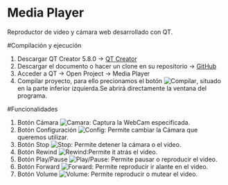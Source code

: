 # Media Player

Reproductor de video y cámara web desarrollado con QT.

#Compilación y ejecución

1. Descargar QT Creator 5.8.0 -> [QT Creator](https://www.qt.io/download/)
2. Descargar el documento o hacer un clone en su repositorio -> [GitHub](https://github.com/alu0100884012/soa-media-player)
3. Acceder a QT -> Open Project -> Media Player
4. Compilar proyecto, para ello precionamos el botón ![Compilar](./Iconos/play.png), situado en la parte inferior izquierda.Se abrirá directamente la ventana del programa.


#Funcionalidades

1. Botón Cámara ![Camara](./Iconos/webcam.png): Captura la WebCam especificada.
2. Botón Configuración ![Config](./Iconos/config.png): Permite cambiar la Cámara que queremos utilizar.
3. Botón Stop ![Stop](./Iconos/stop.png): Permite detener la cámara o el video.
4. Botón Rewind ![Rewind](./Iconos/rewind.png):Permite it atrás el video.
5. Botón Play/Pause ![Play/Pause](./Iconos/play.png): Permite pausar o reproducir el video.
6. Botón Forward ![Forward](./Iconos/forward.png): Permite reproducir ir alante en el video.
7. Botón Volume ![Volume](./Iconos/audio.png): Permite reproducir o mutear el video.

